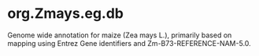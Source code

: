 # org.Zmays.eg.db
 Genome wide annotation for maize (Zea mays L.), primarily based on mapping using Entrez Gene identifiers and Zm-B73-REFERENCE-NAM-5.0.
